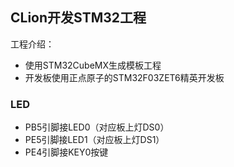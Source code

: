 ## CLion开发STM32工程
工程介绍：
- 使用STM32CubeMX生成模板工程
- 开发板使用正点原子的STM32F03ZET6精英开发板

### LED
- PB5引脚接LED0（对应板上灯DS0）
- PE5引脚接LED1（对应板上灯DS1）
- PE4引脚接KEY0按键
